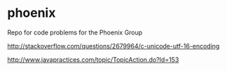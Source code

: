 phoenix
=======

Repo for code problems for the Phoenix Group



http://stackoverflow.com/questions/2679964/c-unicode-utf-16-encoding

http://www.javapractices.com/topic/TopicAction.do?Id=153
